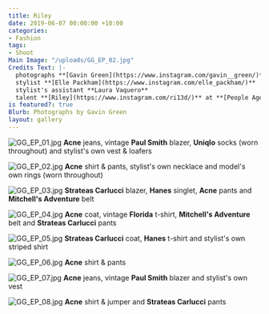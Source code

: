 ```yaml
---
title: Riley
date: 2019-06-07 00:00:00 +10:00
categories:
- Fashion
tags:
- Shoot
Main Image: "/uploads/GG_EP_02.jpg"
Credits Text: |-
  photographs **[Gavin Green](https://www.instagram.com/gavin__green/)**
  stylist **[Elle Packham](https://www.instagram.com/elle_packham/)**
  stylist's assistant **Laura Vaquero**
  talent **[Riley](https://www.instagram.com/ri13d/)** at **[People Agency](https://www.instagram.com/people.agency/)**
is featured?: true
Blurb: Photographs by Gavin Green
layout: gallery
---
```


![GG_EP_01.jpg](/uploads/GG_EP_01.jpg)
**Acne** jeans, vintage **Paul Smith** blazer, **Uniqlo** socks (worn throughout) and stylist's own vest & loafers

![GG_EP_02.jpg](/uploads/GG_EP_02.jpg)
**Acne** shirt & pants, stylist's own necklace and model's own rings (worn throughout)

![GG_EP_03.jpg](/uploads/GG_EP_03.jpg)
**Strateas Carlucci** blazer, **Hanes** singlet, **Acne** pants and **Mitchell's Adventure** belt

![GG_EP_04.jpg](/uploads/GG_EP_04.jpg)
**Acne** coat, vintage **Florida** t-shirt, **Mitchell's Adventure** belt and **Strateas Carlucci** pants

![GG_EP_05.jpg](/uploads/GG_EP_05.jpg)
**Strateas Carlucci** coat, **Hanes** t-shirt and stylist's own striped shirt

![GG_EP_06.jpg](/uploads/GG_EP_06.jpg)
**Acne** shirt & pants

![GG_EP_07.jpg](/uploads/GG_EP_07.jpg)
**Acne** jeans, vintage **Paul Smith** blazer and stylist's own vest

![GG_EP_08.jpg](/uploads/GG_EP_08.jpg)
**Acne** shirt & jumper and **Strateas Carlucci** pants